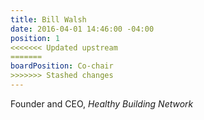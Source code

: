 ```yaml
---
title: Bill Walsh
date: 2016-04-01 14:46:00 -04:00
position: 1
<<<<<<< Updated upstream
=======
boardPosition: Co-chair
>>>>>>> Stashed changes
---
```


Founder and CEO, *Healthy Building Network*
